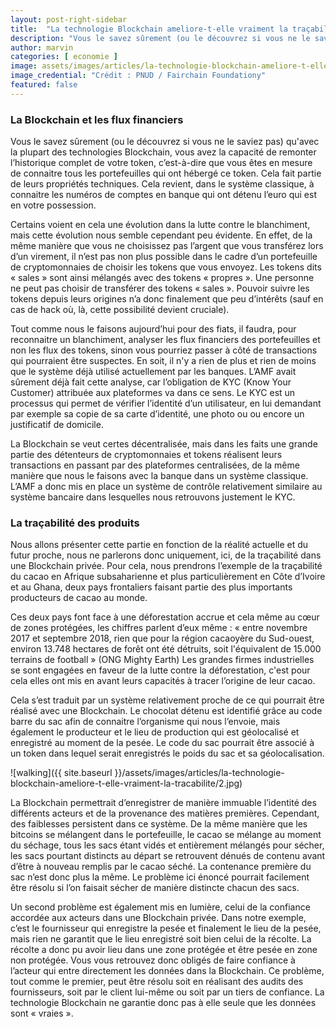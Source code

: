 ```yaml
---
layout: post-right-sidebar
title:  "La technologie Blockchain ameliore-t-elle vraiment la traçabilité ?"
description: "Vous le savez sûrement (ou le découvrez si vous ne le saviez pas) qu'avec la plupart des technologies Blockchain, vous avez la capacité de remonter l’historique complet de votre token, c’est-à-dire que vous êtes en mesure de connaitre tous les portefeuilles qui ont hébergé ce token."
author: marvin
categories: [ economie ]
image: assets/images/articles/la-technologie-blockchain-ameliore-t-elle-vraiment-la-tracabilite/1.jpg
image_credential: "Crédit : PNUD / Fairchain Foundationy"
featured: false
---
```


### La Blockchain et les flux financiers

Vous le savez sûrement (ou le découvrez si vous ne le saviez pas) qu'avec la plupart des technologies Blockchain, vous avez la capacité de remonter l’historique complet de votre token, c’est-à-dire que vous êtes en mesure de connaitre tous les portefeuilles qui ont hébergé ce token. Cela fait partie de leurs propriétés techniques. Cela revient, dans le système classique, à connaitre les numéros de comptes en banque qui ont détenu l’euro qui est en votre possession.

Certains voient en cela une évolution dans la lutte contre le blanchiment, mais cette évolution nous semble cependant peu évidente. En effet, de la même manière que vous ne choisissez pas l’argent que vous transférez lors d’un virement, il n’est pas non plus possible dans le cadre d’un portefeuille de cryptomonnaies de choisir les tokens que vous envoyez. Les tokens dits « sales » sont ainsi mélangés avec des tokens « propres ». Une personne ne peut pas choisir de transférer des tokens « sales ». Pouvoir suivre les tokens depuis leurs origines n’a donc finalement que peu d’intérêts (sauf en cas de hack où, là, cette possibilité devient cruciale).

Tout comme nous le faisons aujourd’hui pour des fiats, il faudra, pour reconnaitre un blanchiment, analyser les flux financiers des portefeuilles et non les flux des tokens, sinon vous pourriez passer à côté de transactions qui pourraient être suspectes.
En soit, il n'y a rien de plus et rien de moins que le système déjà utilisé actuellement par les banques. L’AMF avait sûrement déjà fait cette analyse, car l’obligation de KYC (Know Your Customer) attribuée aux plateformes va dans ce sens. Le KYC est un processus qui permet de vérifier l’identité d’un utilisateur, en lui demandant par exemple sa copie de sa carte d’identité, une photo ou ou encore un justificatif de domicile.

La Blockchain se veut certes décentralisée, mais dans les faits une grande partie des détenteurs de cryptomonnaies et tokens réalisent leurs transactions en passant par des plateformes centralisées, de la même manière que nous le faisons avec la banque dans un système classique. L’AMF a donc mis en place un système de contrôle relativement similaire au système bancaire dans lesquelles nous retrouvons justement le KYC.


### La traçabilité des produits

Nous allons présenter cette partie en fonction de la réalité actuelle et du futur proche, nous ne parlerons donc uniquement, ici, de la traçabilité dans une Blockchain privée.
Pour cela, nous prendrons l’exemple de la traçabilité du cacao en Afrique subsaharienne et plus particulièrement en Côte d’Ivoire et au Ghana, deux pays frontaliers faisant partie des plus importants producteurs de cacao au monde.

Ces deux pays font face à une déforestation accrue et cela même au cœur de zones protégées, les chiffres parlent d’eux même : « entre novembre 2017 et septembre 2018, rien que pour la région cacaoyère du Sud-ouest, environ 13.748 hectares de forêt ont été détruits, soit l'équivalent de 15.000 terrains de football » (ONG Mighty Earth)
Les grandes firmes industrielles se sont engagées en faveur de la lutte contre la déforestation, c'est pour cela elles ont mis en avant leurs capacités à tracer l’origine de leur cacao.

Cela s’est traduit par un système relativement proche de ce qui pourrait être réalisé avec une Blockchain. Le chocolat détenu est identifié grâce au code barre du sac afin de connaitre l’organisme qui nous l’envoie, mais également le producteur et le lieu de production qui est géolocalisé et enregistré au moment de la pesée. Le code du sac pourrait être associé à un token dans lequel serait enregistrés le poids du sac et sa géolocalisation.

![walking]({{ site.baseurl }}/assets/images/articles/la-technologie-blockchain-ameliore-t-elle-vraiment-la-tracabilite/2.jpg)

La Blockchain permettrait d’enregistrer de manière immuable l’identité des différents acteurs et de la provenance des matières premières. Cependant, des faiblesses persistent dans ce système. De la même manière que les bitcoins se mélangent dans le portefeuille, le cacao se mélange au moment du séchage, tous les sacs étant vidés et entièrement mélangés pour sécher, les sacs pourtant distincts au départ se retrouvent dénués de contenu avant d’être à nouveau remplis par le cacao séché. La contenance première du sac n’est donc plus la même. Le problème ici énoncé pourrait facilement être résolu si l’on faisait sécher de manière distincte chacun des sacs. 

Un second problème est également mis en lumière, celui de la confiance accordée aux acteurs dans une Blockchain privée. Dans notre exemple, c’est le fournisseur qui enregistre la pesée et finalement le lieu de la pesée, mais rien ne garantit que le lieu enregistré soit bien celui de la récolte. La récolte a donc pu avoir lieu dans une zone protégée et être pesée en zone non protégée. Vous vous retrouvez donc obligés de faire confiance à l’acteur qui entre directement les données dans la Blockchain.
Ce problème, tout comme le premier, peut être résolu soit en réalisant des audits des fournisseurs, soit par le client lui-même ou soit par un tiers de confiance. La technologie Blockchain ne garantie donc pas à elle seule que les données sont « vraies ».
